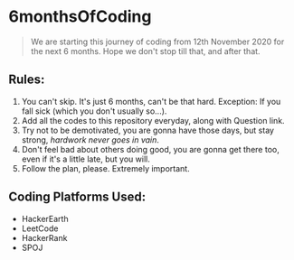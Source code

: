 # 6monthsOfCoding
> We are starting this journey of coding from 12th November 2020 for the next 6 months. Hope we don't stop till that, and after that.

## Rules:
1. You can't skip. It's just 6 months, can't be that hard. Exception: If you fall sick (which you don't usually so...).
2. Add all the codes to this repository everyday, along with Question link.
3. Try not to be demotivated, you are gonna have those days, but stay strong, *hardwork never goes in vain*.
4. Don't feel bad about others doing good, you are gonna get there too, even if it's a little late, but you will. 
5. Follow the plan, please. Extremely important.

## Coding Platforms Used:
- HackerEarth
- LeetCode
- HackerRank
- SPOJ
